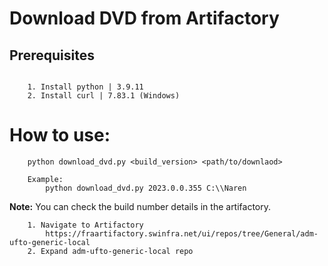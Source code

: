 # Download DVD from Artifactory



## Prerequisites
```
   
    1. Install python | 3.9.11
    2. Install curl | 7.83.1 (Windows)

```


# How to use:
```
    python download_dvd.py <build_version> <path/to/downlaod>
    
    Example:
        python download_dvd.py 2023.0.0.355 C:\\Naren

```



**Note:** You can check the build number details in the artifactory. 
```
    1. Navigate to Artifactory
        https://fraartifactory.swinfra.net/ui/repos/tree/General/adm-ufto-generic-local
    2. Expand adm-ufto-generic-local repo
``` 